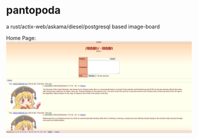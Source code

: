 # pantopoda
a rust/actix-web/askama/diesel/postgresql based image-board

Home Page:
![Image text](https://github.com/NarakuGleeman/pantopoda/blob/uncomplete/doc-img/index.jpg)



